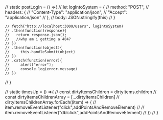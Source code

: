 //   static postLogIn = () =>{
    // let logIntoSystem =  {
    //     method: "POST",
    //     headers: {
    //       "Content-Type": "application/json",
    //       "Accept": "application/json"
    //     },
    //     body: JSON.stringify(this)
    //   }

    // fetch("http://localhost:3000/users", logIntoSystem)
    // .then(function(response){
    //   return response.json();
    //   //why am i getting a 404?
    // })
    // .then(function(object){
    //     this.handleSubmit(object)
    // })
    // .catch(function(error){
    //     alert("error");
    //     console.log(error.message)
    // })
//   }


//   static timesUp = () =>{
//     const dirtyItemsChildren = dirtyItems.children
//     const dirtyItemsChildrenArray = [...dirtyItemsChildren]
//     dirtyItemsChildrenArray.forEach((item) => {
//         item.removeEventListener("click",addPointsAndRemoveElement)
//         // item.removeEventListener("dblclick",addPointsAndRemoveElement)
//     })
//   }